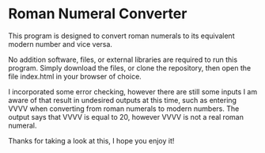 # Roman Numeral Converter

This program is designed to convert roman numerals to its equivalent modern number and vice versa.

No addition software, files, or external libraries are required to run this program. Simply download the files, or clone the repository, then open the file index.html in your browser of choice.

I incorporated some error checking, however there are still some inputs I am aware of that result in undesired outputs at this time, such as entering VVVV when converting from roman numerals to modern numbers. The output says that VVVV is equal to 20, however VVVV is not a real roman numeral.

Thanks for taking a look at this, I hope you enjoy it!
